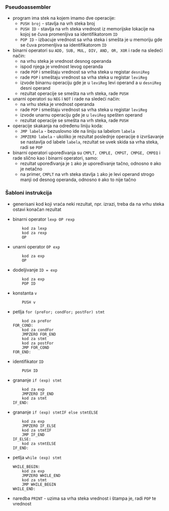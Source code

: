 ### Pseudoassembler

- program ima stek na kojem imamo dve operacije:
  - `PUSH broj` - stavlja na vrh steka broj
  - `PUSH ID` - stavlja na vrh steka vrednost iz memorijske lokacije na kojoj se čuva promenljiva sa identifikatorom `ID`
  - `POP ID` - izbacuje vrednost sa vrha steka i smešta je u memoriju gde se čuva promenljiva sa identifikatorom `ID`
- binarni operatori su `ADD, SUB, MUL, DIV, AND, OR, XOR` i rade na sledeći način:
  - na vrhu steka je vrednost desnog operanda
  - ispod njega je vrednost levog operanda
  - rade `POP` i smeštaju vrednost sa vrha steka u registar `desniReg`
  - rade `POP` i smeštaju vrednost sa vrha steka u registar `leviReg`
  - izvode binarnu operaciju gde je u `leviReg` levi operand a u `desniReg` desni operand
  - rezultat operacije se smešta na vrh steka, rade `PUSH`
- unarni operatori su `NEG` i `NOT` i rade na sledeći način:
  - na vrhu steka je vrednost operanda
  - rade `POP` i smeštaju vrednost sa vrha steka u registar `leviReg`
  - izvode unarnu operaciju gde je u `leviReg` spešten operand
  - rezultat operacije se smešta na vrh steka, rade `PUSH`
- operacije skakanja na određenu liniju koda:
  - `JMP labela` - bezuslovno ide na liniju sa labelom `labela`
  - `JMPZERO labela` - ukoliko je rezultat poslednje operacije `0` izvršavanje se nastavlja od labele `labela`,  rezultat se uvek skida sa vrha steka, radi se `POP`
- binarni operatori upoređivanja su `CMPLT, CMPLE, CMPGT, CMPGE, CMPEQ` i rade slično kao i binarni operatori, samo:
  - rezultat upoređivanja je `1` ako je upoređivanje tačno, odnosno `0` ako je netačno
  - na primer, `CMPLT` na vrh steka stavlja `1` ako je levi operand strogo manji od desnog operanda, odnosno `0` ako to nije tačno

### Šabloni instrukcija

- generisani kod koji vraća neki rezultat, npr. izrazi, treba da na vrhu steka ostavi konačan rezultat

- binarni operator `lexp OP rexp`
    ```
        kod za lexp
        kod za rexp
        OP
    ```
- unarni operator `OP exp`
    ```
        kod za exp
        OP
    ```
- dodeljivanje `ID = exp`
    ```
        kod za exp
        POP ID
    ```
- konstanta `v`
    ```
        PUSH v
    ```
- petlja `for (preFor; condFor; postFor) stmt`
    ```
        kod za preFor
    FOR_COND:
        kod za condFor
        JMPZERO FOR_END
        kod za stmt
        kod za postFor
        JMP FOR_COND
    FOR_END:
    ```
- identifikator `ID`
    ```
        PUSH ID
    ```
- grananje `if (exp) stmt`
    ```
        kod za exp
        JMPZERO IF_END
        kod za stmt
    IF_END:
    ```
- grananje `if (exp) stmtIF else stmtELSE`
    ```
        kod za exp
        JMPZERO IF_ELSE
        kod za stmtIF
        JMP IF_END
    IF_ELSE:
        kod za stmtELSE
    IF_END:
    ```
- petlja `while (exp) stmt`
    ```
    WHILE_BEGIN:
        kod za exp
        JMPZERO WHILE_END
        kod za stmt
        JMP WHILE_BEGIN
    WHILE_END:
    ```
- naredba `PRINT` - uzima sa vrha steka vrednost i štampa je, radi `POP` te vrednost